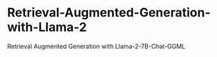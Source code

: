 # Retrieval-Augmented-Generation-with-Llama-2
Retrieval Augmented Generation with Llama-2-7B-Chat-GGML

